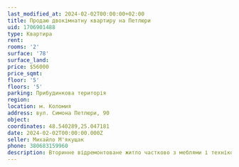 ```yaml
---
last_modified_at: 2024-02-02T00:00:00+02:00
title: Продаю двокімнатну квартиру на Петлюри
uid: 1706901488
type: Квартира
rent:
rooms: '2'
surface: '78'
surface_land:
price: $56000
price_sqmt:
floor: '5'
floors: '5'
parking: Прибудинкова територія
region:
location: м. Коломия
address: вул. Симона Петлюри, 90
object:
coordinates: 48.540289,25.047181
date: 2024-02-02T00:00:00.000Z
seller: Михайло М'якущак
phone: 380683159960
description: Вторинне відремонтоване житло частково з меблями і технікою, придатне для проживання
---
```

